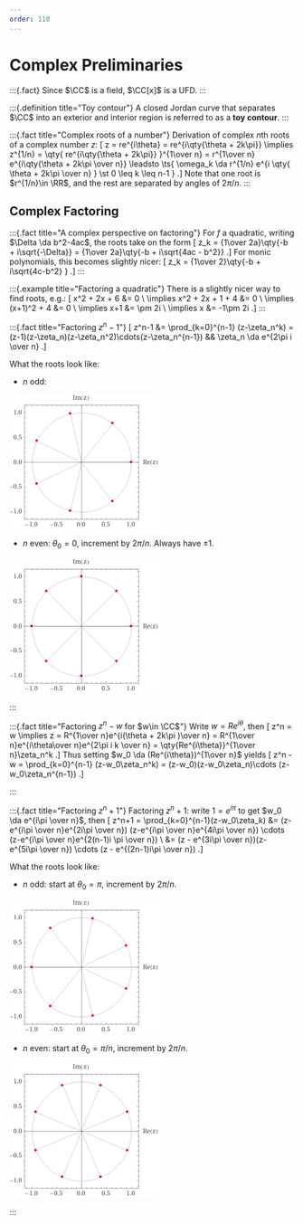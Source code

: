 ```yaml
---
order: 110
---
```


# Complex Preliminaries

:::{.fact}
Since $\CC$ is a field, $\CC[x]$ is a UFD.
:::

:::{.definition title="Toy contour"}
A closed Jordan curve that separates $\CC$ into an exterior and interior region is referred to as a **toy contour**.
:::

:::{.fact title="Complex roots of a number"}
Derivation of complex $n$th roots of a complex number $z$: 
\[
z = re^{i\theta} = re^{i\qty{\theta + 2k\pi}} \implies z^{1/n} = 
\qty{ re^{i\qty{\theta + 2k\pi}} }^{1\over n} = r^{1\over n} e^{i\qty{\theta + 2k\pi \over n}}
\leadsto
\ts{ \omega_k \da r^{1/n} e^{i \qty{ \theta + 2k\pi \over n} } \st 0 \leq k \leq n-1 }
.\]
Note that one root is $r^{1/n}\in \RR$, and the rest are separated by angles of $2\pi/n$.
:::

## Complex Factoring

:::{.fact title="A complex perspective on factoring"}
For $f$ a quadratic, writing $\Delta \da b^2-4ac$, the roots take on the form
\[
z_k = {1\over 2a}\qty{-b + i\sqrt{-\Delta}} = {1\over 2a}\qty{-b + i\sqrt{4ac - b^2}}
.\]
For monic polynomials, this becomes slightly nicer:
\[
z_k = {1\over 2}\qty{-b + i\sqrt{4c-b^2} }
.\]
:::

:::{.example title="Factoring a quadratic"}
There is a slightly nicer way to find roots, e.g.:
\[
x^2 + 2x + 6 &= 0 \\
\implies x^2 + 2x + 1 + 4 &= 0 \\
\implies (x+1)^2 + 4 &= 0 \\
\implies x+1 &= \pm 2i \\
\implies x &= -1\pm 2i
.\]
:::

:::{.fact title="Factoring $z^n-1$"}
\[
z^n-1 
&= \prod_{k=0}^{n-1} (z-\zeta_n^k) 
= (z-1)(z-\zeta_n)(z-\zeta_n^2)\cdots(z-\zeta_n^{n-1}) && \zeta_n \da e^{2\pi i \over n}
.\]

What the roots look like: 

- $n$ odd:

![](figures/2021-12-12_21-49-07.png)

- $n$ even: $\theta_0=0$, increment by $2\pi/n$. 
Always have $\pm 1$.

![](figures/2021-12-12_21-49-23.png)

:::

:::{.fact title="Factoring $z^n-w$ for $w\in \CC$"}
Write $w=Re^{i\theta}$, then 
\[
z^n = w \implies z = R^{1\over n}e^{i(\theta + 2k\pi )\over n} = R^{1\over n}e^{i\theta\over n}e^{2\pi i k \over n} = \qty{Re^{i\theta}}^{1\over n}\zeta_n^k
.\]
Thus setting $w_0 \da (Re^{i\theta})^{1\over n}$ yields
\[
z^n - w = \prod_{k=0}^{n-1} (z-w_0\zeta_n^k) = (z-w_0)(z-w_0\zeta_n)\cdots (z-w_0\zeta_n^{n-1})
.\]

:::

:::{.fact title="Factoring $z^n+1$"}
Factoring $z^n+1$:
write $1 = e^{i\pi}$ to get $w_0 \da e^{i\pi \over n}$, then
\[
z^n+1 
= \prod_{k=0}^{n-1}(z-w_0\zeta_k)
&= 
(z-e^{i\pi \over n}e^{2i\pi  \over n})
(z-e^{i\pi \over n}e^{4i\pi  \over n})
\cdots
(z-e^{i\pi \over n}e^{2(n-1)i \pi \over n}) \\
&=
(z - e^{3i\pi \over n})(z-e^{5i\pi \over n}) \cdots
(z - e^{(2n-1)i\pi \over n})
.\]

What the roots look like:

- $n$ odd: start at $\theta_0 = \pi$, increment by $2\pi/n$.

![](figures/2021-12-12_21-48-14.png)

- $n$ even: start at $\theta_0 = \pi/n$, increment by $2\pi/n$.

![](figures/2021-12-12_21-48-27.png)


:::

